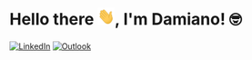 # Hello there <img src="https://github.com/dravalico/dravalico/blob/main/wave.gif" width="30px" height="30px" />, I'm Damiano! 🤓

<!--### :call_me_hand: About me-->

<p>
  <a href="https://it.linkedin.com/in/damiano-ravalico-6abb45216" target="_blank"><img align="center" alt="LinkedIn" src="https://img.shields.io/badge/LinkedIn-0077B5?style=for-the-badge&logo=linkedin&logoColor=white"/></a>
  <a href="mailto:DAMIANO.RAVALICO@phd.units.it" target="_blank"><img align="center" alt="Outlook" src="https://img.shields.io/badge/Microsoft_Outlook-0078D4?style=for-the-badge&logo=microsoft-outlook&logoColor=white"/></a>
</p>

<!--### :hammer_and_wrench: Languages and Tools

<div>
  <img src="https://github.com/devicons/devicon/blob/master/icons/java/java-original-wordmark.svg" title="Java" alt="Java" width="30" height="30"/>&nbsp;
  <img src="https://github.com/devicons/devicon/blob/master/icons/html5/html5-original.svg" title="HTML" alt="HTML" width="30" height="30"/>&nbsp;
  <img src="https://github.com/devicons/devicon/blob/master/icons/javascript/javascript-original.svg" title="JavaScript" alt="JavaScript" width="30" height="30"/>&nbsp;
  <img src="https://github.com/devicons/devicon/blob/master/icons/nodejs/nodejs-original-wordmark.svg" title="NodeJS" alt="NodeJS" width="30" height="30"/>&nbsp;
  <img src="https://github.com/devicons/devicon/blob/master/icons/vuejs/vuejs-original-wordmark.svg" title="VueJS" alt="VueJS" width="30" height="30"/>&nbsp;
  <img src="https://github.com/devicons/devicon/blob/master/icons/docker/docker-original-wordmark.svg" title="Docker" alt="Docker" width="30" height="30"/>&nbsp;
  <img src="https://github.com/devicons/devicon/blob/master/icons/python/python-original-wordmark.svg" title="Python" alt="Python" width="30" height="30"/>&nbsp;
  <img src="https://github.com/devicons/devicon/blob/master/icons/mongodb/mongodb-original-wordmark.svg" title="MongoDB" alt="MongoDB" width="30" height="30"/>&nbsp;
  <img src="https://github.com/devicons/devicon/blob/master/icons/mysql/mysql-original-wordmark.svg" title="MySQL" alt="MySQL" width="30" height="30"/>&nbsp;
  <img src="https://github.com/devicons/devicon/blob/master/icons/latex/latex-original.svg" title="LaTeX" alt="LaTeX" width="30" height="30"/>&nbsp;
</div>
-->
